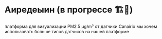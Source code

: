 # Аиредеыин (в прогрессе  🏗️🚧)

платформа для визуализации PM2.5 μg/m³ от датчики Canairio мы хочем использовать больше типов датчиков на нашей платформе


